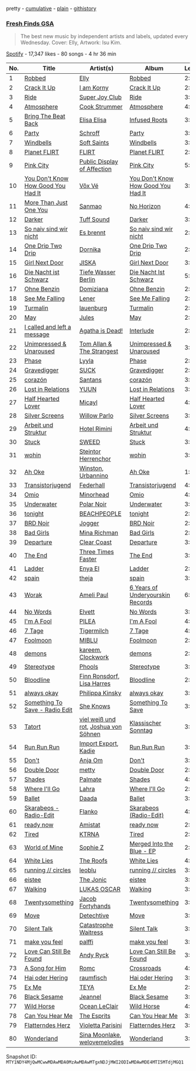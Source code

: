 pretty - [cumulative](/playlists/cumulative/37i9dQZF1DX2ddCYH6QIK5.md) - [plain](/playlists/plain/37i9dQZF1DX2ddCYH6QIK5) - [githistory](https://github.githistory.xyz/mackorone/spotify-playlist-archive/blob/main/playlists/plain/37i9dQZF1DX2ddCYH6QIK5)

### [Fresh Finds GSA](https://open.spotify.com/playlist/37i9dQZF1DX2ddCYH6QIK5)

> The best new music by independent artists and labels, updated every Wednesday\. Cover: Elly, Artwork: Isu Kim.

[Spotify](https://open.spotify.com/user/spotify) - 17,347 likes - 80 songs - 4 hr 36 min

| No. | Title | Artist(s) | Album | Length |
|---|---|---|---|---|
| 1 | [Robbed](https://open.spotify.com/track/5cjowzySTlIjoGRghGtFVI) | [Elly](https://open.spotify.com/artist/5ESkKkvLe33xT9Jsr8GBDt) | [Robbed](https://open.spotify.com/album/1txsJosYZJ9xQ5m5tYTYfG) | 2:24 |
| 2 | [Crack It Up](https://open.spotify.com/track/2zFroQRjuARl7Jb7Mnb4N1) | [I am Korny](https://open.spotify.com/artist/7Bnez3ysypY1N5rXSwiaVf) | [Crack It Up](https://open.spotify.com/album/4dxsOB9UJmkFonYofhkDEo) | 2:31 |
| 3 | [Ride](https://open.spotify.com/track/6aXN9C4bM8kxI9CSLNbjaG) | [Super Joy Club](https://open.spotify.com/artist/3yP3o0rfHeNP6tAIuv3OlT) | [Ride](https://open.spotify.com/album/3cviyx6SCeGBLZUdRYiE0C) | 3:32 |
| 4 | [Atmosphere](https://open.spotify.com/track/1qG3LdimuO44VAMFv7p1hy) | [Cook Strummer](https://open.spotify.com/artist/44HPJ6PibkaZKYVdPaHnyV) | [Atmosphere](https://open.spotify.com/album/323lZAMm9aibv1fh3HGrjl) | 4:43 |
| 5 | [Bring The Beat Back](https://open.spotify.com/track/0EqAZEQA660aYDZAJQvOfX) | [Elisa Elisa](https://open.spotify.com/artist/2Fxcs2AZB1EkSjLon18RHI) | [Infused Roots](https://open.spotify.com/album/3pLdnYGxkDa6yOBZHLvNEH) | 3:12 |
| 6 | [Party](https://open.spotify.com/track/1Nwi6aNxXZ0vLRx1RqEXLI) | [Schroff](https://open.spotify.com/artist/20rvmtxLTmTujYYIouJABo) | [Party](https://open.spotify.com/album/6KPV1coqiNMzWmfjpUI9LY) | 3:57 |
| 7 | [Windbells](https://open.spotify.com/track/1Ch4viTgqjNpiJ3h1SAVc8) | [Soft Saints](https://open.spotify.com/artist/1xsodKGkw82rcq4rpT6xih) | [Windbells](https://open.spotify.com/album/7rGDC5EJgXHuxAwpvbGMa3) | 3:49 |
| 8 | [Planet FLIRT](https://open.spotify.com/track/3zk97zIU0etErcd5FATQSI) | [FLIRT](https://open.spotify.com/artist/3r7Zk8H93U57M641nI2UBA) | [Planet FLIRT](https://open.spotify.com/album/5IYd0zFF56WUYAawlzUg9R) | 2:46 |
| 9 | [Pink City](https://open.spotify.com/track/6eK8tvbZ8JVofdqYQdC5ZK) | [Public Display of Affection](https://open.spotify.com/artist/56tpT0IJ84BVtP3hvzEKjV) | [Pink City](https://open.spotify.com/album/6Vjk1oMl9tOM0AIw4aT7wM) | 5:28 |
| 10 | [You Don't Know How Good You Had It](https://open.spotify.com/track/3Iu9bKRQybfOsFzeqmN1MS) | [Vôx Vé](https://open.spotify.com/artist/3Cr7nkMwdklHeyy5dvMZtQ) | [You Don't Know How Good You Had It](https://open.spotify.com/album/1vzzPbFXSFL4DE4MBZGKpR) | 3:20 |
| 11 | [More Than Just One You](https://open.spotify.com/track/0Bbv5RrIcxahL0Q7kgKUHV) | [Sanmao](https://open.spotify.com/artist/77sV2iq1nJSRM196g6Wn7H) | [No Horizon](https://open.spotify.com/album/0Ni3U9SVD5Evy0Q82z8nJ2) | 4:21 |
| 12 | [Darker](https://open.spotify.com/track/4bfHcknFoAAJlIWPB9VMKe) | [Tuff Sound](https://open.spotify.com/artist/21I8WLtkZcslPfQeFIUA7N) | [Darker](https://open.spotify.com/album/7o7CERFVlIDEe6jLBKXVhW) | 3:31 |
| 13 | [So naiv sind wir nicht](https://open.spotify.com/track/6k1Kw7DQbHDQ1CvqxS1vYy) | [Es brennt](https://open.spotify.com/artist/1FBfQFD2kZfXkuSAQY0TP6) | [So naiv sind wir nicht](https://open.spotify.com/album/5l3gd7qdTFBJnHW6z7cC1Y) | 2:26 |
| 14 | [One Drip Two Drip](https://open.spotify.com/track/1Vf3A4TbzYfOKOoca2Tcsc) | [Dornika](https://open.spotify.com/artist/5i5vDoGXWD2Q5M9Sji5BNv) | [One Drip Two Drip](https://open.spotify.com/album/3hzMytDAg3VY44vrnaFa1R) | 2:52 |
| 15 | [Girl Next Door](https://open.spotify.com/track/3pmUlOm2bpXVJ40ByeGSMA) | [JISKA](https://open.spotify.com/artist/268qNUnQJ9p3pV2O8gYUcN) | [Girl Next Door](https://open.spotify.com/album/3mXNOCqDeqB8M5Z1QzYoaH) | 3:33 |
| 16 | [Die Nacht ist Schwarz](https://open.spotify.com/track/3TbKfhV2fdLLc6uvn6sX0U) | [Tiefe Wasser Berlin](https://open.spotify.com/artist/1CB3IMXIZ0RJXC9JRrC7x3) | [Die Nacht Ist Schwarz](https://open.spotify.com/album/0LCCUokTaYSbtZMmbYexZR) | 5:58 |
| 17 | [Ohne Benzin](https://open.spotify.com/track/3a0F2N6rXJSibQTp77xH4f) | [Domiziana](https://open.spotify.com/artist/3XZewrXpRQqqCMuUMAIhvN) | [Ohne Benzin](https://open.spotify.com/album/44qXZ6KEzcKrp9E9jaxpH0) | 2:35 |
| 18 | [See Me Falling](https://open.spotify.com/track/4uwMBGlXd7Yn8HMEaQpk31) | [Lener](https://open.spotify.com/artist/4z6eCRDaL8dNvotGKlPhoS) | [See Me Falling](https://open.spotify.com/album/2SXIj5tIf7lkxLdTafEVXW) | 2:51 |
| 19 | [Turmalin](https://open.spotify.com/track/2d2mf1bbECKoExhoEk4yrJ) | [lauenburg](https://open.spotify.com/artist/7jvS50nDvvf2qG3GwFSQHz) | [Turmalin](https://open.spotify.com/album/52muBhbUWgx8y63ZnqvW7h) | 2:38 |
| 20 | [May](https://open.spotify.com/track/3EOjSINT1L4FXt6bT33yl8) | [Jules](https://open.spotify.com/artist/1DLdX3be3V4Bna9F45FtSg) | [May](https://open.spotify.com/album/3ucWTNA4vVFOEAPcwptgJg) | 2:59 |
| 21 | [I called and left a message](https://open.spotify.com/track/5myoBOTaycNR7S3FZY0ft0) | [Agatha is Dead!](https://open.spotify.com/artist/3t12sehooJP6lkLBy4h9R1) | [Interlude](https://open.spotify.com/album/1Ow9tcYdp9P0eeH6dXMem9) | 2:43 |
| 22 | [Unimpressed & Unaroused](https://open.spotify.com/track/7HVZMddCslWkuXtG4xq8ZO) | [Tom Allan & The Strangest](https://open.spotify.com/artist/63Qfjo4nnHhHvqTdtxTkw8) | [Unimpressed & Unaroused](https://open.spotify.com/album/3c4OA86zUOIsIuUe8IrvTo) | 3:51 |
| 23 | [Phase](https://open.spotify.com/track/6PLVJHVt6PlQrIo09sAyut) | [Lyyla](https://open.spotify.com/artist/5H6OTpeIDxT93fhApAb1lp) | [Phase](https://open.spotify.com/album/1UBQuDBgQJdmRv7h6PEBvN) | 2:10 |
| 24 | [Gravedigger](https://open.spotify.com/track/65pHyuLVSdpjJNhf27H0Rh) | [SUCK](https://open.spotify.com/artist/7MxmGisbEwkQfFGkTfpkWA) | [Gravedigger](https://open.spotify.com/album/4K1j35D9tFWOJe0qI4LpKx) | 2:29 |
| 25 | [corazón](https://open.spotify.com/track/4CMsK4ruUHWiMX385XkyXQ) | [Santans](https://open.spotify.com/artist/0yGJ67ODy5WKP4peSTWGwM) | [corazón](https://open.spotify.com/album/5f4G5KWYxqpTUgozUhimqw) | 3:33 |
| 26 | [Lost in Relations](https://open.spotify.com/track/5SFs9rhmjybV70WufW6luM) | [YUUN](https://open.spotify.com/artist/2RB9EdzynT4I1OTNdH4OCt) | [Lost in Relations](https://open.spotify.com/album/4uF6tiwaWzDZOwRWvyNA3U) | 3:01 |
| 27 | [Half Hearted Lover](https://open.spotify.com/track/6jRJ4tj8PjGTrYwJtTvGCb) | [Micayl](https://open.spotify.com/artist/7FZQDkxBpXjb2M0phDknLQ) | [Half Hearted Lover](https://open.spotify.com/album/7c7ULwZiiSKzdXkw40WKJy) | 4:00 |
| 28 | [Silver Screens](https://open.spotify.com/track/6PaYceNoEhqsXRuPJx0B0n) | [Willow Parlo](https://open.spotify.com/artist/3n8bFcrOBNM63cpNDPnhHa) | [Silver Screens](https://open.spotify.com/album/28EgjcSozPVhh5L4WXYZpQ) | 3:40 |
| 29 | [Arbeit und Struktur](https://open.spotify.com/track/1xhxXNRDW0FjkCxPQPxVa3) | [Hotel Rimini](https://open.spotify.com/artist/7biB33wdoy2Kz0sKoGfj53) | [Arbeit und Struktur](https://open.spotify.com/album/3mQjdSK4HcsB61Vf7W0Slm) | 4:08 |
| 30 | [Stuck](https://open.spotify.com/track/3d2oVtfkR9fZGIejnA4fY8) | [SWEED](https://open.spotify.com/artist/1gM5MrKbRvvQuG1SShfkVG) | [Stuck](https://open.spotify.com/album/2DukMfm4xFv4wrG5OxnwmJ) | 3:39 |
| 31 | [wohin](https://open.spotify.com/track/2sAp8fbeTgikm6dDVsEeiV) | [Steintor Herrenchor](https://open.spotify.com/artist/70OwN96zJa61uhBIPdKgFO) | [wohin](https://open.spotify.com/album/0AJTh9sd8Li8dtRgUXH4Zz) | 3:27 |
| 32 | [Ah Oke](https://open.spotify.com/track/5LVKCKBN4u37YNFxlq4jen) | [Winston](https://open.spotify.com/artist/0Og6u9uqkO3NQTkblJzdPj), [Urbannino](https://open.spotify.com/artist/4aZt5D61w5uaDQsvWxXC8T) | [Ah Oke](https://open.spotify.com/album/5sZDQSzZ04FC77Eo6NjFAm) | 1:59 |
| 33 | [Transistorjugend](https://open.spotify.com/track/4dwalsM63ltWUFl77Xg1CX) | [Federhall](https://open.spotify.com/artist/0hxn2iug9XsuD4NUHTbXsR) | [Transistorjugend](https://open.spotify.com/album/2vcZeUlX7IC1C6M8NGWA5o) | 4:22 |
| 34 | [Omio](https://open.spotify.com/track/1lSvDlQwPxcAwhHjtePBpN) | [Minorhead](https://open.spotify.com/artist/2FDOvmtiAK4BuVglzeIZXB) | [Omio](https://open.spotify.com/album/4c6FNJfvbkg9MnlYr14ufj) | 4:09 |
| 35 | [Underwater](https://open.spotify.com/track/3qtLQbYiB5qXIYQdbZxuDf) | [Polar Noir](https://open.spotify.com/artist/1tnj2WqyUP68kpkGorWVxO) | [Underwater](https://open.spotify.com/album/6TH72GNIkdULBcomH1VUf0) | 3:30 |
| 36 | [tonight](https://open.spotify.com/track/5ekn0rTXRpR5M99v64inDc) | [BEACHPEOPLE](https://open.spotify.com/artist/3OXpCq0ndnIgWu13LKBEba) | [tonight](https://open.spotify.com/album/4kGymfdDrK06vKDsmc30fQ) | 2:43 |
| 37 | [BRD Noir](https://open.spotify.com/track/0y1nMW1hdiPwnffgO1FUMq) | [Jogger](https://open.spotify.com/artist/6WfovyqrOYzwSMQEqOjlo1) | [BRD Noir](https://open.spotify.com/album/0gp5VNjhgG8fNB46Ks808g) | 2:50 |
| 38 | [Bad Girls](https://open.spotify.com/track/5qCIiZNPywXtfgw4EQRDPd) | [Mina Richman](https://open.spotify.com/artist/0xEoOgwjjJQ9uDS8y1GtEC) | [Bad Girls](https://open.spotify.com/album/7DOmk3H3YwxhYKLDPa0GZ9) | 2:43 |
| 39 | [Departure](https://open.spotify.com/track/5M0sGKRpEbuPRp6h9MwBpH) | [Clear Coast](https://open.spotify.com/artist/58UapvdMDXRAObkMvp4Ree) | [Departure](https://open.spotify.com/album/0lHYuBBi2sWFP0j8ilARPz) | 3:09 |
| 40 | [The End](https://open.spotify.com/track/474rr9J1qEIeKmcaRuISGY) | [Three Times Faster](https://open.spotify.com/artist/6Bd4zIbPzVhdAK9gEvuX3d) | [The End](https://open.spotify.com/album/20yMqSwOxvKb3H6yYRfEey) | 3:00 |
| 41 | [Ladder](https://open.spotify.com/track/30q636SYFTMgBoYkUpDucv) | [Enya El](https://open.spotify.com/artist/7InSqIOYCcGiFGrajTdcZU) | [Ladder](https://open.spotify.com/album/4EmuQzPsYMen5oRgaltkO2) | 2:39 |
| 42 | [spain](https://open.spotify.com/track/0ZVuWqJtiM8BJdqyEEta01) | [theja](https://open.spotify.com/artist/38DT4VMpA3qK1UqZgUB9Ag) | [spain](https://open.spotify.com/album/3PaV5GaBkDJ4bDVk0xI328) | 3:39 |
| 43 | [Worak](https://open.spotify.com/track/4bBT53FvvtFqHJm9iq7G7L) | [Ameli Paul](https://open.spotify.com/artist/2pVs2F50UrSwUthN16rTJc) | [6 Years of Underyourskin Records](https://open.spotify.com/album/0lzBCZ4jYzWAnprP4UidiJ) | 6:58 |
| 44 | [No Words](https://open.spotify.com/track/1UUABfyFfzCzI0sEhIjiZq) | [Elvett](https://open.spotify.com/artist/4jTcePhvBRxrOONkmpm5WX) | [No Words](https://open.spotify.com/album/06JzNekeAzrc201LYPmBwW) | 3:43 |
| 45 | [I'm A Fool](https://open.spotify.com/track/5MIxLEibEixrLZie7I040R) | [PILEA](https://open.spotify.com/artist/0yH0gfszCp7pM0DgGlKvg0) | [I'm A Fool](https://open.spotify.com/album/2A3z69sj0ogwwy7z9ZZuxB) | 4:03 |
| 46 | [7 Tage](https://open.spotify.com/track/7F63YlipDAEFyCOblvc7gC) | [Tigermilch](https://open.spotify.com/artist/5cFzpoYJedkZeGFUp9pExN) | [7 Tage](https://open.spotify.com/album/6GKVqlZ5ND3BIjzIgEblPB) | 4:44 |
| 47 | [Foolmoon](https://open.spotify.com/track/6yOvkJyCbf96mSuAXd1TcD) | [MIBLU](https://open.spotify.com/artist/3HoYVojQrcPcPHFiO26sJh) | [Foolmoon](https://open.spotify.com/album/7tJ5tXbC6n4Y2i0wmmf3vF) | 2:56 |
| 48 | [demons](https://open.spotify.com/track/4A0A1B95YoiOiFRCIJmTYB) | [kareem](https://open.spotify.com/artist/7F4ZydQ1LN8iftbEa9z45r), [Clockwork](https://open.spotify.com/artist/0T4fBq6TphJXfAS2xue0Rp) | [demons](https://open.spotify.com/album/2GxUr8fHkxdCQ6yR2gPwWo) | 2:11 |
| 49 | [Stereotype](https://open.spotify.com/track/0yYvXiHJVS4JXTzxpGN1Si) | [Phools](https://open.spotify.com/artist/3gO9eJVnGtHyNcHdSwuuKb) | [Stereotype](https://open.spotify.com/album/5eY93RH1nKwGzsJvln3BqI) | 3:05 |
| 50 | [Bloodline](https://open.spotify.com/track/2Mq6hoYphVnjy4AjheTNOB) | [Finn Ronsdorf](https://open.spotify.com/artist/1UU94JMdToojxI5Tpqw8Wa), [Lisa Harres](https://open.spotify.com/artist/6HHLb9HeGAK64JXTMok0CC) | [Bloodline](https://open.spotify.com/album/4iQPVQWQ6KF0d7PdKLMw69) | 2:56 |
| 51 | [always okay](https://open.spotify.com/track/70sd0T6eTCowGMu9m1n0mz) | [Philippa Kinsky](https://open.spotify.com/artist/6Ef2HLmifsqFi0VtoeY7C0) | [always okay](https://open.spotify.com/album/33Ps1v8rCTYbZJE2vPk2zF) | 3:08 |
| 52 | [Something To Save \- Radio Edit](https://open.spotify.com/track/2y18y42IEQlAsUHoRWSduw) | [She Knows](https://open.spotify.com/artist/1mbYwpQqPnkAThstKosMer) | [Something To Save](https://open.spotify.com/album/2TRPdBwGBtgpwgdl3KFy1C) | 3:47 |
| 53 | [Tatort](https://open.spotify.com/track/4UNSsfvFlBJtNZFWiS5TFP) | [viel weiß und rot](https://open.spotify.com/artist/4AlaazX0OVfmub8mputrFX), [Joshua von Söhnen](https://open.spotify.com/artist/4WME83H6qJbv7z6nvneMNG) | [Klassischer Sonntag](https://open.spotify.com/album/1j6AjpvKiPfAV6WOXmd5cF) | 3:58 |
| 54 | [Run Run Run](https://open.spotify.com/track/2VdBjLDR5gKnnGtLv4yTUP) | [Import Export](https://open.spotify.com/artist/0IXo2RN5Z2J7T6W1oyrBWX), [Kadie](https://open.spotify.com/artist/74iqmv9Nhl5ibN1XaTuSyy) | [Run Run Run](https://open.spotify.com/album/4CCfKK841ADvwf6cuvjCtZ) | 3:13 |
| 55 | [Don't](https://open.spotify.com/track/2etfrWFecTIOP06qhabSSG) | [Anja Om](https://open.spotify.com/artist/67clLQNYz3EMud0RbHashc) | [Don't](https://open.spotify.com/album/7ltTbuGDpePm2ollgwOFws) | 3:44 |
| 56 | [Double Door](https://open.spotify.com/track/2jwQdjwp1KTOAVzZQUp0L6) | [metty](https://open.spotify.com/artist/7Db5PkiQYNyku1FZdizAVW) | [Double Door](https://open.spotify.com/album/7gpqk7b3VVkEG3Eb7CTSl0) | 2:50 |
| 57 | [Shades](https://open.spotify.com/track/4SdBlOhE545Zr2ZH2oca3i) | [Palmate](https://open.spotify.com/artist/02mNGa8lfssm5rnhwZhVNw) | [Shades](https://open.spotify.com/album/2bbgXtnw9mpweJSSw4XOf5) | 4:05 |
| 58 | [Where I'll Go](https://open.spotify.com/track/0lgtMQlpmeCtJTDacgCxg9) | [Lahra](https://open.spotify.com/artist/3VJmc3ZrfHTausmE3eTwYJ) | [Where I'll Go](https://open.spotify.com/album/4NXOhvkbnsk9QxcHro3xS5) | 2:39 |
| 59 | [Ballet](https://open.spotify.com/track/1HRLsCPOgE5iYoeNWBrAg5) | [Daada](https://open.spotify.com/artist/6IgM3LTBZqe39HgR9M3vXk) | [Ballet](https://open.spotify.com/album/2Re3ykYtXdXHtKdHqExWFr) | 3:26 |
| 60 | [Skarabeos \- Radio\-Edit](https://open.spotify.com/track/1RAtBuFaEAYINNexbKLbKh) | [Flanko](https://open.spotify.com/artist/45g5ClZMjUBX1qwQBSs843) | [Skarabeos \(Radio\-Edit\)](https://open.spotify.com/album/5wntA4q1e5urTcWSxeOrMF) | 4:29 |
| 61 | [ready now](https://open.spotify.com/track/6FBe4eVw7wV48G3iijUbmj) | [Amistat](https://open.spotify.com/artist/24gClotFFIb7genYn5C3OU) | [ready now](https://open.spotify.com/album/0ZegvEThUFYoa8ZnD12Dn4) | 2:56 |
| 62 | [Tired](https://open.spotify.com/track/72lUG8YbxHpZY0Ccxxn7t1) | [KTRNA](https://open.spotify.com/artist/5pKcy7BcqjgJ632BpR6wMa) | [Tired](https://open.spotify.com/album/5xl7j7J98elPb2bP2OJ9oZ) | 2:24 |
| 63 | [World of Mine](https://open.spotify.com/track/1JkdKPSdwGEcUhj6oOEc2z) | [Sophie Z](https://open.spotify.com/artist/5X8KkLBj2TuFtoPmxGxCzP) | [Merged Into the Blue \- EP](https://open.spotify.com/album/2aiXpXqThPFUptKrtKxvry) | 2:37 |
| 64 | [White Lies](https://open.spotify.com/track/3plJVEZEsbm6kgvSa4rawM) | [The Roofs](https://open.spotify.com/artist/4AiqOsKSL7r6CyuY4A1Mws) | [White Lies](https://open.spotify.com/album/46bI8wj7xKlTMWzPTZX7ei) | 4:27 |
| 65 | [running // circles](https://open.spotify.com/track/5EWZkYIiihdtARtEc7JGhG) | [leoblu](https://open.spotify.com/artist/1gJctVXTu7xYbZbs7gvcar) | [running // circles](https://open.spotify.com/album/6Gz4ZWgqQ0zGLTOdunXpIP) | 3:46 |
| 66 | [eistee](https://open.spotify.com/track/44asUX16487NOrnGNM38NK) | [The Jonic](https://open.spotify.com/artist/3izYpw32einCYt01HWarD7) | [eistee](https://open.spotify.com/album/26vtkAaXl1vOoJyVJNAKqI) | 3:11 |
| 67 | [Walking](https://open.spotify.com/track/5L3HVdTDyyrh9xD3qJE9M6) | [LUKAS OSCAR](https://open.spotify.com/artist/2us7w75YxBYkyYom4CAGKH) | [Walking](https://open.spotify.com/album/4eP64eOXW0KChEQM0JgfQw) | 3:35 |
| 68 | [Twentysomething](https://open.spotify.com/track/1On8jMKkD4O7RpiQymSrSo) | [Jacob Fortyhands](https://open.spotify.com/artist/6UAcUT7AhBCpVz72sPQIOx) | [Twentysomething](https://open.spotify.com/album/2f2mKb7yIxjvuEzQjBQbG0) | 3:42 |
| 69 | [Move](https://open.spotify.com/track/6QOwQePqZlij4xcdVj14DH) | [Detechtive](https://open.spotify.com/artist/7tx1v32KdbYBuU5LaMji6z) | [Move](https://open.spotify.com/album/4h5VsV26hGgmhS34k2LApb) | 3:48 |
| 70 | [Silent Talk](https://open.spotify.com/track/5I77RxtGq8bEvizYJkZM0N) | [Catastrophe Waitress](https://open.spotify.com/artist/6rZskrH9xTAkv5BwgKU4uJ) | [Silent Talk](https://open.spotify.com/album/56SDoKAALX5X1o5heS3RX3) | 3:33 |
| 71 | [make you feel](https://open.spotify.com/track/7tltcvB3SJcvxq7VCMMmp4) | [palffi](https://open.spotify.com/artist/4htu2hjJJSAVQ8lRpZ07PC) | [make you feel](https://open.spotify.com/album/33uld99180XHljxAhQiPNs) | 3:30 |
| 72 | [Love Can Still Be Found](https://open.spotify.com/track/5wmMrVOihy9GR9zhWFQoHA) | [Andy Ryck](https://open.spotify.com/artist/4Bd2fP7lOVIzYp0EtRuIrx) | [Love Can Still Be Found](https://open.spotify.com/album/0xaIt0zq7JvXvcvEFPXJK5) | 3:21 |
| 73 | [A Song for Him](https://open.spotify.com/track/3RUT8oJs3Z4hCDZyxNwve2) | [Romc](https://open.spotify.com/artist/2iDd6lIkbYVEtfYuA2cU5G) | [Crossroads](https://open.spotify.com/album/476Lb1fetsGUNYDb5pqBGx) | 4:14 |
| 74 | [Hai oder Hering](https://open.spotify.com/track/0ikQkZm6cm4xZYSrOy77eB) | [raumfisch](https://open.spotify.com/artist/5PWhkydVS4baSEsnLJmFey) | [Hai oder Hering](https://open.spotify.com/album/0WkZrFYX6O8TDr9Nbpwwtt) | 3:48 |
| 75 | [Ex Me](https://open.spotify.com/track/60BIYI9WehSW537QX09yFf) | [TEYA](https://open.spotify.com/artist/3o9SkahUjtGQ6U9IU0BjhI) | [Ex Me](https://open.spotify.com/album/0SMTej9FaOnNgZZmaRBnU3) | 2:55 |
| 76 | [Black Sesame](https://open.spotify.com/track/7wxKP5puWTtABvOfDKDZR1) | [Jeannel](https://open.spotify.com/artist/69kqP1mHMwDajWdU2XKZLZ) | [Black Sesame](https://open.spotify.com/album/1k1GjbmfI7V3vfuhQlTSEM) | 3:03 |
| 77 | [Wild Horse](https://open.spotify.com/track/6jx11cSFmCJ1SkJnmZ7KaT) | [Ocean LeClair](https://open.spotify.com/artist/4hQNDifeK6gZlaOjK17SSc) | [Wild Horse](https://open.spotify.com/album/1prGQeJ91ikiQXJ703pX5S) | 4:03 |
| 78 | [Can You Hear Me](https://open.spotify.com/track/63vvhVUCFoJhUPRbP2lVuc) | [The Esprits](https://open.spotify.com/artist/22j4Y02Y479I2lep4toE80) | [Can You Hear Me](https://open.spotify.com/album/0nwqXnuXC9BdUlWg8evM8B) | 3:03 |
| 79 | [Flatterndes Herz](https://open.spotify.com/track/2rDS7a2uG66AKSb20wU6nu) | [Violetta Parisini](https://open.spotify.com/artist/3vp4D4tEbItPZDDP67eS6a) | [Flatterndes Herz](https://open.spotify.com/album/7wMRjqu90pwlGDMXijXOTp) | 3:49 |
| 80 | [Wonderland](https://open.spotify.com/track/5SqsoQjt86sbayXcW5XCiD) | [Sina Moonlake](https://open.spotify.com/artist/1I5HCfvxIJZeFa3t2W5WFO), [welovemelodies](https://open.spotify.com/artist/1W2ldmWudOEjJB9QB9IX5b) | [Wonderland](https://open.spotify.com/album/1tF5l3I3rjr45xhZLJwA1q) | 3:05 |

Snapshot ID: `MTY1NDY4MjQwMCwwMDAwMDA0MzAwMDAwMTgxNDJjMWI2ODIwMDAwMDE4MTI5MTdjMGQ1`
